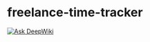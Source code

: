 # freelance-time-tracker

[![Ask DeepWiki](https://deepwiki.com/badge.svg)](https://deepwiki.com/santo1989/freelance-time-tracker)


